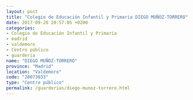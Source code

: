 ```yaml
---
layout: post
title: "Colegio de Educación Infantil y Primaria DIEGO MUÑOZ-TORRERO"
date: 2017-09-20 20:57:05 +0200
categories:
- Colegio de Educación Infantil y Primaria
- madrid
- valdemoro
- Centro público
- guarderia
name: "DIEGO MUÑOZ-TORRERO"
province: "Madrid"
location: "Valdemoro"
code: "28073033"
type: "Centro público"
permalink: /guarderias/diego-munoz-torrero.html
---
```

